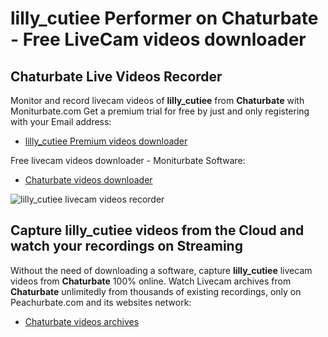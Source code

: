 # lilly_cutiee Performer on Chaturbate - Free LiveCam videos downloader

## Chaturbate Live Videos Recorder

Monitor and record livecam videos of **lilly_cutiee** from **Chaturbate** with Moniturbate.com
Get a premium trial for free by just and only registering with your Email address:
* [lilly_cutiee Premium videos downloader](https://moniturbate.com/request-demo-licence-key.html)

Free livecam videos downloader - Moniturbate Software:
* [Chaturbate videos downloader](https://moniturbate.com/moniturbate-download-software.html)

![lilly_cutiee livecam videos recorder](https://peachurnet.com/templates/moniturbate-software.png)


## Capture lilly_cutiee videos from the Cloud and watch your recordings on Streaming

Without the need of downloading a software, capture **lilly_cutiee** livecam videos from **Chaturbate** 100% online.
Watch Livecam archives from **Chaturbate** unlimitedly from thousands of existing recordings, only on Peachurbate.com and its websites network:
* [Chaturbate videos archives](https://peachurnet.com/)